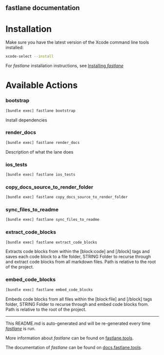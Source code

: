 fastlane documentation
----

# Installation

Make sure you have the latest version of the Xcode command line tools installed:

```sh
xcode-select --install
```

For _fastlane_ installation instructions, see [Installing _fastlane_](https://docs.fastlane.tools/#installing-fastlane)

# Available Actions

### bootstrap

```sh
[bundle exec] fastlane bootstrap
```

Install dependencies

### render_docs

```sh
[bundle exec] fastlane render_docs
```

Description of what the lane does

### ios_tests

```sh
[bundle exec] fastlane ios_tests
```



### copy_docs_source_to_render_folder

```sh
[bundle exec] fastlane copy_docs_source_to_render_folder
```



### sync_files_to_readme

```sh
[bundle exec] fastlane sync_files_to_readme
```



### extract_code_blocks

```sh
[bundle exec] fastlane extract_code_blocks
```

Extracts code blocks from within the [block:code] and [/block] tags and saves each code block to a file
folder, STRING Folder to recurse through and extract code blocks from all markdown files. Path is relative to the root of the project.


### embed_code_blocks

```sh
[bundle exec] fastlane embed_code_blocks
```

Embeds code blocks from all files within the [block:file] and [/block] tags
folder, STRING Folder to recurse through and embed code blocks from. Path is relative to the root of the project.


----

This README.md is auto-generated and will be re-generated every time [_fastlane_](https://fastlane.tools) is run.

More information about _fastlane_ can be found on [fastlane.tools](https://fastlane.tools).

The documentation of _fastlane_ can be found on [docs.fastlane.tools](https://docs.fastlane.tools).
